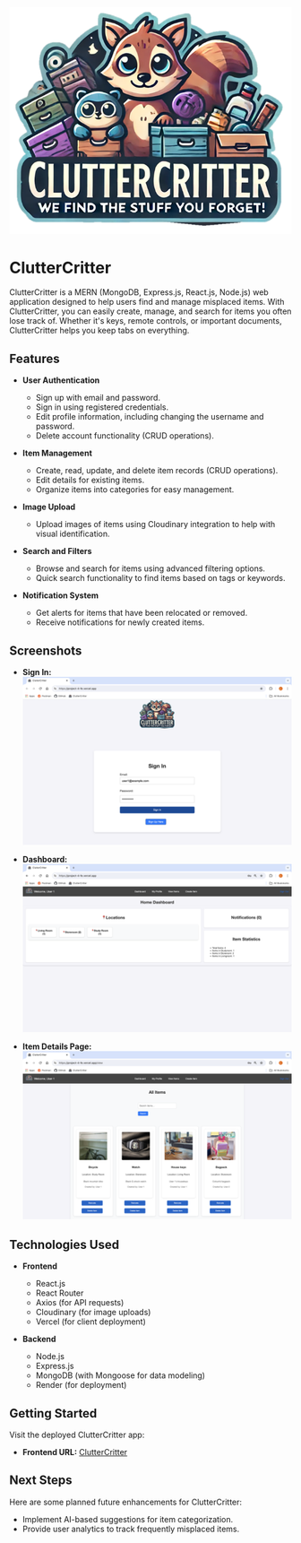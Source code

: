 ![Logo](https://github.com/lirongg/project-4-FE/blob/main/src/assets/logo.png)
# ClutterCritter

ClutterCritter is a MERN (MongoDB, Express.js, React.js, Node.js) web application designed to help users find and manage misplaced items. With ClutterCritter, you can easily create, manage, and search for items you often lose track of. Whether it's keys, remote controls, or important documents, ClutterCritter helps you keep tabs on everything.

## Features

- **User Authentication**
  - Sign up with email and password.
  - Sign in using registered credentials.
  - Edit profile information, including changing the username and password.
  - Delete account functionality (CRUD operations).

- **Item Management**
  - Create, read, update, and delete item records (CRUD operations).
  - Edit details for existing items.
  - Organize items into categories for easy management.

- **Image Upload**
  - Upload images of items using Cloudinary integration to help with visual identification.

- **Search and Filters**
  - Browse and search for items using advanced filtering options.
  - Quick search functionality to find items based on tags or keywords.

- **Notification System**
  - Get alerts for items that have been relocated or removed.
  - Receive notifications for newly created items.

## Screenshots

- **Sign In:**
  ![Sign In Screenshot](https://github.com/lirongg/project-4-FE/blob/main/src/assets/signup.png)

- **Dashboard:**
  ![Dashboard Screenshot](https://github.com/lirongg/project-4-FE/blob/main/src/assets/dashboard.png)

- **Item Details Page:**
  ![Item Details Screenshot](https://github.com/lirongg/project-4-FE/blob/main/src/assets/viewallitems.png)

## Technologies Used

- **Frontend**
  - React.js
  - React Router
  - Axios (for API requests)
  - Cloudinary (for image uploads)
  - Vercel (for client deployment)

- **Backend**
  - Node.js
  - Express.js
  - MongoDB (with Mongoose for data modeling)
  - Render (for deployment)

## Getting Started

Visit the deployed ClutterCritter app:
- **Frontend URL:** [ClutterCritter](https://project-4-fe.vercel.app/)

## Next Steps
Here are some planned future enhancements for ClutterCritter:
- Implement AI-based suggestions for item categorization.
- Provide user analytics to track frequently misplaced items.

